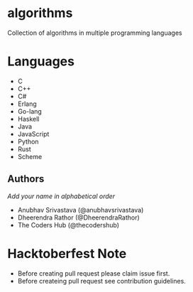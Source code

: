 # algorithms
Collection of algorithms in multiple programming languages

# Languages
- C
- C++
- C#
- Erlang
- Go-lang
- Haskell
- Java
- JavaScript
- Python
- Rust
- Scheme

## Authors
  *Add your name in alphabetical order*
- Anubhav Srivastava (@anubhavsrivastava)
- Dheerendra Rathor (@DheerendraRathor)
- The Coders Hub (@thecodershub)

# Hacktoberfest Note
- Before creating pull request please claim issue first.
- Before createing pull request see contribution guidelines.
